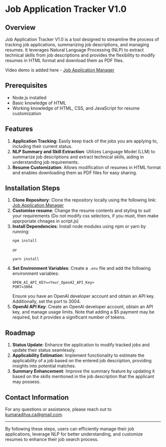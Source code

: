 # Job Application Tracker V1.0

## Overview
Job Application Tracker V1.0 is a tool designed to streamline the process of tracking job applications, summarizing job descriptions, and managing resumes. It leverages Natural Language Processing (NLP) to extract technical skills from job descriptions and provides the flexibility to modify resumes in HTML format and download them as PDF files. 

Video demo is added here - [Job Application Manager](https://vimeo.com/945574687)

## Prerequisites
- Node.js installed
- Basic knowledge of HTML
- Working knowledge of HTML, CSS, and JavaScript for resume customization

## Features
1. **Application Tracking**: Easily keep track of the jobs you are applying to, including their current status.
2. **NLP Summary and Skill Extraction**: Utilizes Language Model (LLM) to summarize job descriptions and extract technical skills, aiding in understanding job requirements.
3. **Resume Customization**: Allows modification of resumes in HTML format and enables downloading them as PDF files for easy sharing.

## Installation Steps
1. **Clone Repository**: Clone the repository locally using the following link: [Job Application Manager](https://github.com/akbcit/job-application-manager)
2. **Customise resume**: Change the resume contents and styling to suit your requirements (Do not modify css selectors, if you must, then make apprporiate chnages in script.js)
3. **Install Dependencies**: Install node modules using npm or yarn by running:
    ```
    npm install
    ```
    or
    ```
    yarn install
    ```
4. **Set Environment Variables**: Create a `.env` file and add the following environment variables:
    ```
    OPEN_AI_API_KEY=<Your_OpenAI_API_Key>
    PORT=3004
    ```
   Ensure you have an OpenAI developer account and obtain an API key. Additionally, set the port to 3004.
5. **OpenAI API Key**: Create an OpenAI developer account, obtain an API key, and manage usage limits. Note that adding a $5 payment may be required, but it provides a significant number of tokens.

## Roadmap
1. **Status Update**: Enhance the application to modify tracked jobs and update their status seamlessly.
2. **Applicability Estimation**: Implement functionality to estimate the applicability of a job based on the entered job description, providing insights into potential matches.
3. **Summary Enhancement**: Improve the summary feature by updating it based on the skills mentioned in the job description that the applicant may possess.

## Contact Information
For any questions or assistance, please reach out to kumaraditya.ca@gmail.com.

---
By following these steps, users can efficiently manage their job applications, leverage NLP for better understanding, and customize resumes to enhance their job search process.

